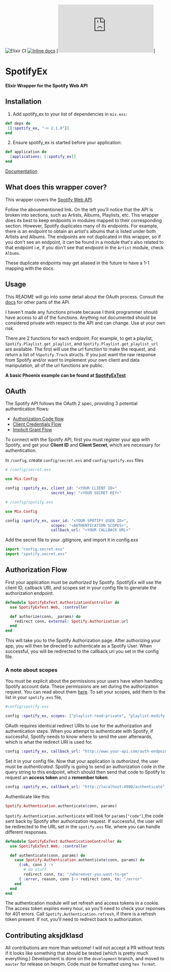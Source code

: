 ![Elixir CI](https://github.com/jsncmgs1/spotify_ex/workflows/Elixir%20CI/badge.svg)
[![Inline docs](http://inch-ci.org/github/jsncmgs1/spotify_ex.svg)](http://inch-ci.org/github/jsncmgs1/spotify_ex)
[![Hex docs](https://hexdocs.pm/spotify_ex/api-reference.html)]

# SpotifyEx
**Elixir Wrapper for the Spotify Web API**

## Installation

1. Add spotify_ex to your list of dependencies in `mix.exs`:

```elixir
def deps do
 [{:spotify_ex, "~> 2.1.0"}]
end
 ```

2. Ensure spotify_ex is started before your application:

```elixir
def application do
  [applications: [:spotify_ex]]
end
```

[Documentation](https://hexdocs.pm/spotify_ex/api-reference.html)

## What does this wrapper cover?

This wrapper covers the [Spotify Web
API](https://developer.spotify.com/web-api/endpoint-reference/).

Follow the abovementioned link. On the left you'll notice that the API is broken into
sections, such as Artists, Albums, Playlists, etc. This wrapper does its best
to keep endpoints in modules mapped to their corresponding section. However,
Spotify duplicates many of its endpoints. For example, there is an endpoint to
obtain an artist's albums that is listed under both Artists and Albums. The endpoints
are not duplicated in this wrapper, so if you don't see an endpoint, it can be found in a
module that's also related to that endpoint i.e, if you don't see that endpoint
in the `Artist` module, check `Albums`.

These duplicate endpoints may get aliased in the future to have a 1-1 mapping
with the docs.

## Usage

This README will go into some detail about the OAuth process. Consult the
[docs](https://hexdocs.pm/spotify_ex/api-reference.html) for other parts
of the API.

I haven't made any functions private because I think programmer should have
access to all of the functions. Anything not documented should be considered
private with respect to the API and can change. Use at your own risk.

There are 2 functions for each endpoint. For example, to get a playlist,
`Spotify.Playlist.get_playlist`, and `Spotify.Playlist.get_playlist_url` are available.  The
first will use the url function to make the request, and return
a list of `%Spotify.Track` structs.  If you just want the raw response from
Spotify and/or want to implement your own client and data manipulation, all of
the url functions are public.

**A basic Phoenix example can be found at
[SpotifyExTest](http://www.github.com/jsncmgs1/spotify_ex_test)**

## OAuth

The Spotify API follows the OAuth 2 spec, providing 3 potential authentication flows:

- [Authorization Code flow](https://developer.spotify.com/web-api/authorization-guide/#authorization_code_flow)
- [Client Credentials Flow](https://developer.spotify.com/web-api/authorization-guide/#client_credentials_flow)
- [Implicit Grant Flow](https://developer.spotify.com/web-api/authorization-guide/#implicit_grant_flow)

To connect with the Spotify API, first you must register your app with Spotify,
and get your **Client ID** and **Client Secret**, which are necessary for
authentication.

In ```/config```, create ```config/secret.exs``` and ```config/spotify.exs``` files

```elixir
# /config/secret.exs

use Mix.Config

config :spotify_ex, client_id: "<YOUR CLIENT ID>"
                    secret_key: "<YOUR SECRET KEY>"
```

```elixir
# /config/spotify.exs

use Mix.Config

config :spotify_ex, user_id: "<YOUR SPOTIFY USER ID>",
                    scopes: "<AUTHENTICATION SCOPES>",
                    callback_url: "<YOUR CALLBACK URL>"
```

Add the secret file to your .gitignore,  and import it in config.exs

```elixir
import "config.secret.exs"
import "spotify.secret.exs"
```

## Authorization Flow

First your application must be *authorized* by Spotify. SpotifyEx will use the
client ID, callback URI, and scopes set in your config file to generate the
authorization endpoint.

```elixir
defmodule SpotifyExTest.AuthorizationController do
  use SpotifyExTest.Web, :controller

  def authorize(conn, _params) do
    redirect conn, external: Spotify.Authorization.url
  end
end
```

This will take you to the Spotify Authorization page.  After authorizing your
app, you will then be directed to authenticate as a Spotify User. When
successful, you will be redirected to the callback uri you set in the config
file.


### A note about scopes

You must be explicit about the permissions your users have when handling
Spotify account data.  These permissions are set during the authorization
request.  You can read about them
[here](https://developer.spotify.com/web-api/using-scopes/).  To set your
scopes, add them to the list in your ```spotify.exs``` file,

```elixir
#config/spotify.exs

config :spotify_ex, scopes: ["playlist-read-private", "playlist-modify-private" "# more scopes"]
```

OAuth requires identical redirect URIs to use for the authorization and
authentication steps. When you attempt to authenticate with Spotify, if
successful, Spotify needs to know where to send the user afterwards, which
is what the redirect URI is used for.

```elixir
config :spotify_ex, callback_url: "http://www.your-api.com/auth-endpoint"
```

Set it in your config file. Now that your application is *authorized*, the user
must be *authenticated*. Spotify is going to send an authorization code in the
query string to this endpoint, which should then send that code to Spotify to
request an **access token** and a **remember token**.

```elixir
config :spotify_ex, callback_url: "http://localhost:4000/authenticate"
```

Authenticate like this:

```elixir
Spotify.Authentication.authenticate(conn, params)
```

`Spotify.Authentication.authenticate` will look for `params["code"]`,the code
sent back by Spotify after authorization request. If successful, the user will
be redirected to the URL set in the ```spotify.exs``` file, where you can
handle different responses.

```elixir
defmodule SpotifyExTest.AuthenticationController do
  use SpotifyExTest.Web, :controller

  def authenticate(conn, params) do
    case Spotify.Authentication.authenticate(conn, params) do
      {:ok, conn } ->
        # do stuff
        redirect conn, to: "/whereever-you-want-to-go"
      { :error, reason, conn }-> redirect conn, to: "/error"
    end
  end
end
```

The authentication module will set refresh and access tokens in a cookie. The
access token expires every hour, so you'll need to check your reponses for 401
errors. Call `Spotify.Authentication.refresh`, if there is a refresh token
present.  If not, you'll need to redirect back to authorization.

## Contributing aksjdklasd

All contributions are more than welcome! I will not accept a PR without tests
if it looks like something that should be tested (which is pretty much
everything.) Development is done on the `development` branch, and moved to
`master` for release on hexpm. Code must be formatted using `hex format`.
